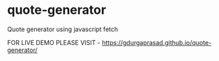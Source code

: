 # quote-generator
Quote generator using javascript fetch


FOR LIVE DEMO PLEASE VISIT - https://gdurgaprasad.github.io/quote-generator/
